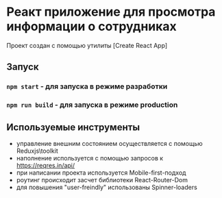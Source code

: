 # Реакт приложение для просмотра информации о сотрудниках

Проект создан с помощью утилиты [Create React App]


## Запуск

### `npm start` - для запуска в режиме разработки

### `npm run build` - для запуска в режиме production

## Используемые инструменты
* управление внешним состоянием осуществляется с помощью Reduxjs\toolkit
* наполнение используется с помощью запросов к https://reqres.in/api/
* при написании проекта используется Mobile-first-подход
* роутинг происходит засчет библиотеки React-Router-Dom
* для повышения "user-freindly" использованы Spinner-loaders

